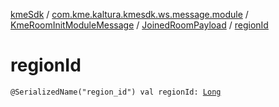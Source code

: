 [kmeSdk](../../../index.md) / [com.kme.kaltura.kmesdk.ws.message.module](../../index.md) / [KmeRoomInitModuleMessage](../index.md) / [JoinedRoomPayload](index.md) / [regionId](./region-id.md)

# regionId

`@SerializedName("region_id") val regionId: `[`Long`](https://kotlinlang.org/api/latest/jvm/stdlib/kotlin/-long/index.html)